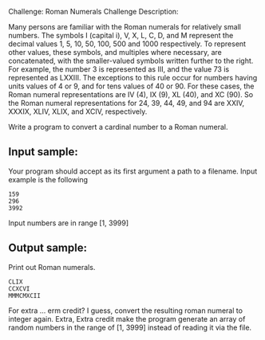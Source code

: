 Challenge: Roman Numerals
Challenge Description:

Many persons are familiar with the Roman numerals for relatively small numbers. The symbols I (capital i), V, X, L, C, D, and M
represent the decimal values 1, 5, 10, 50, 100, 500 and 1000 respectively. To represent other values, these symbols, and multiples 
where necessary, are concatenated, with the smaller-valued symbols written further to the right. For example, the number 3 is 
represented as III, and the value 73 is represented as LXXIII. The exceptions to this rule occur for numbers having units values 
of 4 or 9, and for tens values of 40 or 90. For these cases, the Roman numeral representations are IV (4), IX (9), XL (40), and 
XC (90). So the Roman numeral representations for 24, 39, 44, 49, and 94 are XXIV, XXXIX, XLIV, XLIX, and XCIV, respectively. 

Write a program to convert a cardinal number to a Roman numeral.

Input sample:
-------------

Your program should accept as its first argument a path to a filename. Input example is the following
```
159
296
3992
```
Input numbers are in range [1, 3999]

Output sample:
--------------

Print out Roman numerals.
```
CLIX
CCXCVI
MMMCMXCII
```

For extra ... erm credit? I guess, convert the resulting roman numeral to integer again. Extra, Extra credit make the program 
generate an array of random numbers in the range of [1, 3999] instead of reading it via the file.
